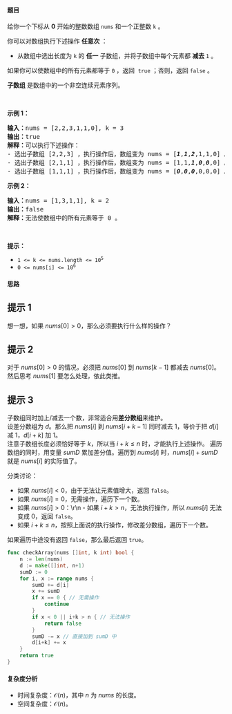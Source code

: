 #### 题目  

<p>给你一个下标从 <strong>0</strong> 开始的整数数组 <code>nums</code> 和一个正整数 <code>k</code> 。</p>

<p>你可以对数组执行下述操作 <strong>任意次</strong> ：</p>

<ul>
	<li>从数组中选出长度为 <code>k</code> 的 <strong>任一</strong> 子数组，并将子数组中每个元素都 <strong>减去</strong> <code>1</code> 。</li>
</ul>

<p>如果你可以使数组中的所有元素都等于 <code>0</code> ，返回  <code>true</code><em> </em>；否则，返回<em> </em><code>false</code><em> </em>。</p>

<p><strong>子数组</strong> 是数组中的一个非空连续元素序列。</p>

<p> </p>

<p><strong>示例 1：</strong></p>

<pre><strong>输入：</strong>nums = [2,2,3,1,1,0], k = 3
<strong>输出：</strong>true
<strong>解释：</strong>可以执行下述操作：
- 选出子数组 [2,2,3] ，执行操作后，数组变为 nums = [<em><strong>1</strong></em>,<em><strong>1</strong></em>,<em><strong>2</strong></em>,1,1,0] 。
- 选出子数组 [2,1,1] ，执行操作后，数组变为 nums = [1,1,<em><strong>1</strong></em>,<em><strong>0</strong></em>,<em><strong>0</strong></em>,0] 。
- 选出子数组 [1,1,1] ，执行操作后，数组变为 nums = [<em><strong>0</strong></em>,<em><strong>0</strong></em>,<em><strong>0</strong></em>,0,0,0] 。
</pre>

<p><strong>示例 2：</strong></p>

<pre><strong>输入：</strong>nums = [1,3,1,1], k = 2
<strong>输出：</strong>false
<strong>解释：</strong>无法使数组中的所有元素等于 0 。
</pre>

<p> </p>

<p><strong>提示：</strong></p>

<ul>
	<li><code>1 &lt;= k &lt;= nums.length &lt;= 10<sup>5</sup></code></li>
	<li><code>0 &lt;= nums[i] &lt;= 10<sup>6</sup></code></li>
</ul>
 
#### 思路  

## 提示 1

想一想，如果 $\textit{nums}[0]>0$，那么必须要执行什么样的操作？

## 提示 2

对于 $\textit{nums}[0]>0$ 的情况，必须把 $\textit{nums}[0]$ 到 $\textit{nums}[k-1]$ 都减去 $\textit{nums}[0]$。  
然后思考 $\textit{nums}[1]$ 要怎么处理，依此类推。

## 提示 3

子数组同时加上/减去一个数，非常适合用**差分数组**来维护。  
设差分数组为 $d$。那么把 $\textit{nums}[i]$ 到 $\textit{nums}[i+k-1]$ 同时减去 $1$，等价于把 $d[i]$ 减 $1$，$d[i+k]$ 加 $1$。  
注意子数组长度必须恰好等于 $k$，所以当 $i+k\le n$ 时，才能执行上述操作。
遍历数组的同时，用变量 $\textit{sumD}$ 累加差分值。遍历到 $\textit{nums}[i]$ 时，$\textit{nums}[i]+\textit{sumD}$ 就是 $\textit{nums}[i]$ 的实际值了。  

分类讨论：  
- 如果 $\textit{nums}[i]<0$，由于无法让元素值增大，返回 `false`。
- 如果 $\textit{nums}[i]=0$，无需操作，遍历下一个数。
- 如果 $\textit{nums}[i]>0$：\r\n  - 如果 $i+k> n$，无法执行操作，所以 $\textit{nums}[i]$ 无法变成 $0$，返回 `false`。
- 如果 $i+k\le n$，按照上面说的执行操作，修改差分数组，遍历下一个数。 
  
如果遍历中途没有返回 `false`，那么最后返回 `true`。

```go 
func checkArray(nums []int, k int) bool {
	n := len(nums)
	d := make([]int, n+1)
	sumD := 0
	for i, x := range nums {
		sumD += d[i]
		x += sumD
		if x == 0 { // 无需操作
			continue
		}
		if x < 0 || i+k > n { // 无法操作
			return false
		}
		sumD -= x // 直接加到 sumD 中
		d[i+k] += x
	}
	return true
}

```

#### 复杂度分析  

- 时间复杂度：$\mathcal{O}(n)$，其中 $n$ 为 $\textit{nums}$ 的长度。
- 空间复杂度：$\mathcal{O}(n)$。
